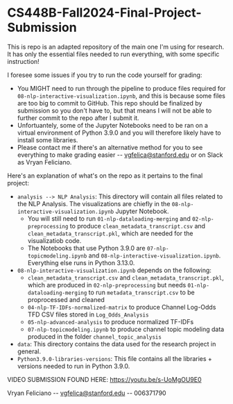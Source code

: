 # CS448B-Fall2024-Final-Project-Submission

This is repo is an adapted repository of the main one I'm using for research. It has only the essential files needed to run everything, with some specific instruction! 

I foresee some issues if you try to run the code yourself for grading:
* You MIGHT need to run through the pipeline to produce files required for `08-nlp-interactive-visualization.ipynb`, and this is because some files are too big to commit to GitHub. This repo should be finalized by submission so you don't have to, but that means I will not be able to further commit to the repo after I submit it.
* Unfortuantely, some of the Jupyter Notebooks need to be ran on a virtual environment of Python 3.9.0 and you will therefore likely have to install some libraries.
* Please contact me if there's an alternative method for you to see everything to make grading easier -- vgfelica@stanford.edu or on Slack as Vryan Feliciano.

Here's an explanation of what's on the repo as it pertains to the final project:
- `analysis --> NLP Analysis`: This directory will contain all files related to the NLP Analysis. The visualizations are chiefly in the `08-nlp-interactive-visualization.ipynb` Jupyter Notebook.
  - You will still need to run `01-nlp-dataloading-merging` and `02-nlp-preprocessing` to produce `clean_metadata_transcript.csv` and `clean_metadata_transcript.pkl`, which are needed for the visualizatiob code.
  -  The Notebooks that use Python 3.9.0 are `07-nlp-topicmodeling.ipynb` and `08-nlp-interactive-visualization.ipynb`. Everything else runs in Python 3.13.0.
-  `08-nlp-interactive-visualization.ipynb` depends on the following:
    - `clean_metadata_transcript.csv` and `clean_metadata_transcript.pkl`, which are produced in `02-nlp-preprocessing` but needs `01-nlp-dataloading-merging` to run `metadata_transcript.csv` to be proprocessed and cleaned
    - `04-nlp-TF-IDFs-normalized-matrix` to produce Channel Log-Odds TFD CSV files stored in `Log_Odds_Analysis`
    - `05-nlp-advanced-analysis` to produce normalized TF-IDFs 
    - `07-nlp-topicmodeling.ipynb` to produce channel topic modeling data produced in the folder `channel_topic_analysis`
- `data`: This directory contains the data used for the research project in general.
- `Python3.9.0-libraries-versions`: This file contains all the libraries + versions needed to run in Python 3.9.0.

VIDEO SUBMISSION FOUND HERE: https://youtu.be/s-UoMgOU9E0

Vryan Feliciano -- vgfelica@stanford.edu -- 006371790
